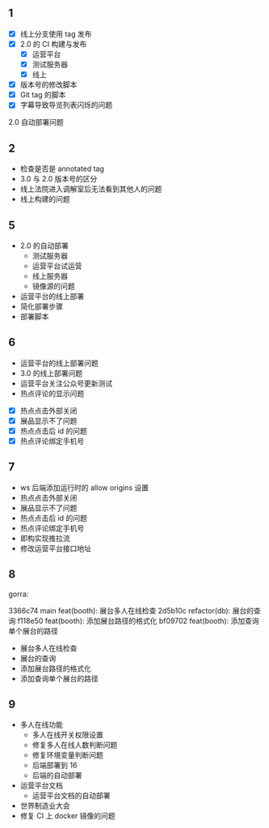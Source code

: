 ## 1

- [x] 线上分支使用 tag 发布
- [x] 2.0 的 CI 构建与发布
	- [x] 运营平台
	- [x] 测试服务器
	- [x] 线上
- [x] 版本号的修改脚本
- [x] Git tag 的脚本
- [x] 字幕导致导览列表闪烁的问题

2.0 自动部署问题

## 2

- 检查是否是 annotated tag
- 3.0 与 2.0 版本号的区分
- 线上法院进入调解室后无法看到其他人的问题
- 线上构建的问题

## 5

- 2.0 的自动部署
	- 测试服务器
	- 运营平台试运营
	- 线上服务器
	- 镜像源的问题
- 运营平台的线上部署
- 简化部署步骤
- 部署脚本

## 6

- 运营平台的线上部署问题
- 3.0 的线上部署问题
- 运营平台关注公众号更新测试
- 热点评论的显示问题

- [x] 热点点击外部关闭
- [x] 展品显示不了问题
- [x] 热点点击后 id 的问题
- [x] 热点评论绑定手机号

## 7

- ws 后端添加运行时的 allow origins 设置
- 热点点击外部关闭
- 展品显示不了问题
- 热点点击后 id 的问题
- 热点评论绑定手机号
- 即构实现推拉流
- 修改运营平台接口地址

## 8

gorra:

3366c74 main feat(booth): 展台多人在线检查
2d5b10c refactor(db): 展台的查询
f118e50 feat(booth): 添加展台路径的格式化
bf09702 feat(booth): 添加查询单个展台的路径


- 展台多人在线检查
- 展台的查询
- 添加展台路径的格式化
- 添加查询单个展台的路径

## 9


- 多人在线功能
	- 多人在线开关权限设置
	- 修复多人在线人数判断问题
	- 修复环境变量判断问题
	- 后端部署到 16
	- 后端的自动部署
- 运营平台文档
	- 运营平台文档的自动部署
- 世界制造业大会
- 修复 CI 上 docker 镜像的问题